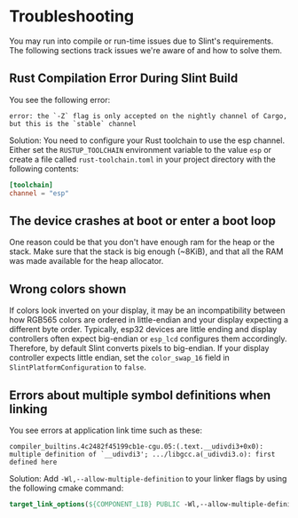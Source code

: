 <!-- Copyright © SixtyFPS GmbH <info@slint.dev> ; SPDX-License-Identifier: MIT -->

# Troubleshooting

You may run into compile or run-time issues due to Slint's requirements. The following sections
track issues we're aware of and how to solve them.

## Rust Compilation Error During Slint Build

You see the following error:

```
error: the `-Z` flag is only accepted on the nightly channel of Cargo, but this is the `stable` channel
```

Solution: You need to configure your Rust toolchain to use the esp channel. Either set the `RUSTUP_TOOLCHAIN` environment variable to the value `esp` or create a file called `rust-toolchain.toml` in your project directory with the following contents:
```toml
[toolchain]
channel = "esp"
```


## The device crashes at boot or enter a boot loop

One reason could be that you don't have enough ram for the heap or the stack.
Make sure that the stack is big enough (~8KiB), and that all the RAM was made available for the heap allocator.

## Wrong colors shown

If colors look inverted on your display, it may be an incompatibility between how RGB565 colors are ordered in little-endian
and your display expecting a different byte order. Typically, esp32 devices are little ending and display controllers often
expect big-endian or `esp_lcd` configures them accordingly. Therefore, by default Slint converts pixels to big-endian.
If your display controller expects little endian, set the `color_swap_16` field in `SlintPlatformConfiguration` to `false`.

## Errors about multiple symbol definitions when linking

You see errors at application link time such as these:

```
compiler_builtins.4c2482f45199cb1e-cgu.05:(.text.__udivdi3+0x0): multiple definition of `__udivdi3'; .../libgcc.a(_udivdi3.o): first defined here
```

Solution: Add `-Wl,--allow-multiple-definition` to your linker flags by using the following cmake command:

```cmake
target_link_options(${COMPONENT_LIB} PUBLIC -Wl,--allow-multiple-definition)
```
